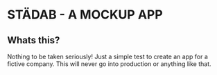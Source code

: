 # STÄDAB - A MOCKUP APP 


## Whats this?
Nothing to be taken seriously! Just a simple test to create an app for a fictive company. This will never go into production or anything like that.
